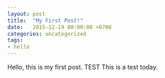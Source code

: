 ```yaml
---
layout: post
title:  "My First Post!"
date:   2015-12-19 00:00:00 +0700
categories: uncategorized
tags:
- hello
---
```



Hello, this is my first post. TEST
This is a test today.
